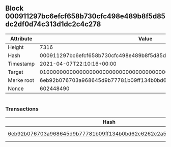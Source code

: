 ## Block 000911297bc6efcf658b730cfc498e489b8f5d85dc2df0d74c313d1dc2c4c278

Attribute | Value
--- | ---
Height | 7316
Hash | 000911297bc6efcf658b730cfc498e489b8f5d85dc2df0d74c313d1dc2c4c278
Timestamp | 2021-04-07T22:10:16+00:00
Target | 0100000000000000000000000000000000000000000000000000000000000000
Merke root | 6eb92b076703a968645d9b77781b09ff134b0bd62c6262c2a5ab5c895ac997de
Nonce | 602448490

```

```

### Transactions

Hash | Amount
--- | ---
[6eb92b076703a968645d9b77781b09ff134b0bd62c6262c2a5ab5c895ac997de](6eb92b076703a968645d9b77781b09ff134b0bd62c6262c2a5ab5c895ac997de.md) | 10.00000000 SKEPTI 
